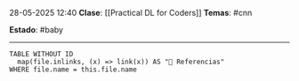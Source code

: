 28-05-2025 12:40
**Clase**: [[Practical DL for Coders]]
**Temas**: #cnn

**Estado**: #baby 

---



```dataview
TABLE WITHOUT ID
  map(file.inlinks, (x) => link(x)) AS "🔗 Referencias"
WHERE file.name = this.file.name
```
